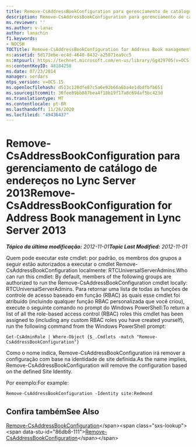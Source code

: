 ```yaml
---
title: Remove-CsAddressBookConfiguration para gerenciamento de catálogo de endereços
description: Remove-CsAddressBookConfiguration para gerenciamento de catálogo de endereços.
ms.reviewer: ''
ms.author: v-lanac
author: lanachin
f1.keywords:
- NOCSH
TOCTitle: Remove-CsAddressBookConfiguration for Address Book management
ms:assetid: 5d173ebe-ec4d-4640-8432-a25071ea9cc5
ms:mtpsurl: https://technet.microsoft.com/en-us/library/Gg429705(v=OCS.15)
ms:contentKeyID: 48184258
ms.date: 07/23/2014
manager: serdars
mtps_version: v=OCS.15
ms.openlocfilehash: d513c128dfe87c5a6e92b66a6ba4e1dbdfbfb651
ms.sourcegitcommit: 36fee89bb887bea4f18b19f17a8c69daf5bc423d
ms.translationtype: MT
ms.contentlocale: pt-BR
ms.lasthandoff: 11/26/2020
ms.locfileid: "49436437"
---
```

# <a name="remove-csaddressbookconfiguration-for-address-book-management-in-lync-server-2013"></a><span data-ttu-id="86db8-103">Remove-CsAddressBookConfiguration para gerenciamento de catálogo de endereços no Lync Server 2013</span><span class="sxs-lookup"><span data-stu-id="86db8-103">Remove-CsAddressBookConfiguration for Address Book management in Lync Server 2013</span></span>

<div data-xmlns="http://www.w3.org/1999/xhtml">

<div class="topic" data-xmlns="http://www.w3.org/1999/xhtml" data-msxsl="urn:schemas-microsoft-com:xslt" data-cs="https://msdn.microsoft.com/">

<div data-asp="https://msdn2.microsoft.com/asp">



</div>

<div id="mainSection">

<div id="mainBody"><span data-ttu-id="86db8-104">

<span> </span></span><span class="sxs-lookup"><span data-stu-id="86db8-104">

<span> </span></span></span>

<span data-ttu-id="86db8-105">_**Tópico da última modificação:** 2012-11-01_</span><span class="sxs-lookup"><span data-stu-id="86db8-105">_**Topic Last Modified:** 2012-11-01_</span></span>

<span data-ttu-id="86db8-106">Quem pode executar este cmdlet: por padrão, os membros dos grupos a seguir estão autorizados a executar o cmdlet Remove-CsAddressBookConfiguration localmente: RTCUniversalServerAdmins.</span><span class="sxs-lookup"><span data-stu-id="86db8-106">Who can run this cmdlet: By default, members of the following groups are authorized to run the Remove-CsAddressBookConfiguration cmdlet locally: RTCUniversalServerAdmins.</span></span> <span data-ttu-id="86db8-107">Para retornar uma lista de todas as funções de controle de acesso baseado em função (RBAC) às quais esse cmdlet foi atribuído (incluindo qualquer função RBAC personalizada que você criou), execute o seguinte comando no prompt do Windows PowerShell:</span><span class="sxs-lookup"><span data-stu-id="86db8-107">To return a list of all the role-based access control (RBAC) roles this cmdlet has been assigned to (including any custom RBAC roles you have created yourself), run the following command from the Windows PowerShell prompt:</span></span>

    Get-CsAdminRole | Where-Object {$_.Cmdlets -match "Remove-CsAddressBookConfiguration"}

<span data-ttu-id="86db8-108">Como o nome indica, Remove-CsAddressBookConfiguration irá remover a configuração com base na identidade de site definida.</span><span class="sxs-lookup"><span data-stu-id="86db8-108">As the name implies, Remove-CsAddressBookConfiguration will remove the configuration based on the defined Site Identity.</span></span>

<span data-ttu-id="86db8-109">Por exemplo:</span><span class="sxs-lookup"><span data-stu-id="86db8-109">For example:</span></span>

    Remove-CsAddressBookConfiguration -Identity site:Redmond

<div>

## <a name="see-also"></a><span data-ttu-id="86db8-110">Confira também</span><span class="sxs-lookup"><span data-stu-id="86db8-110">See Also</span></span>


<span data-ttu-id="86db8-111">[Remove-CsAddressBookConfiguration](https://technet.microsoft.com/library/Gg398934(v=OCS.15))</span><span class="sxs-lookup"><span data-stu-id="86db8-111">[Remove-CsAddressBookConfiguration](https://technet.microsoft.com/library/Gg398934(v=OCS.15))</span></span>  
  

<span data-ttu-id="86db8-112"></div>

</div>

<span> </span>

</div>

</div>

</span><span class="sxs-lookup"><span data-stu-id="86db8-112"></div>

</div>

<span> </span>

</div>

</div>

</span></span></div>

